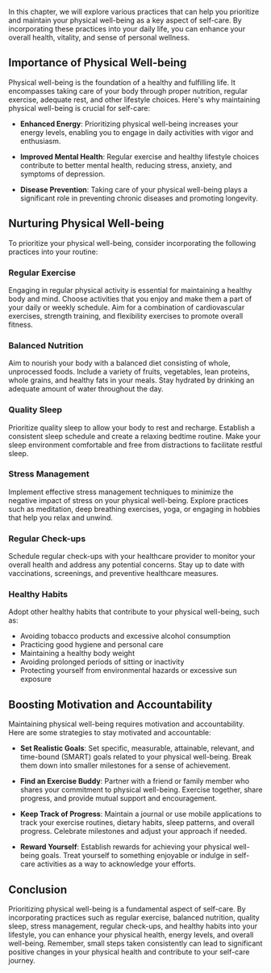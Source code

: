 
In this chapter, we will explore various practices that can help you prioritize and maintain your physical well-being as a key aspect of self-care. By incorporating these practices into your daily life, you can enhance your overall health, vitality, and sense of personal wellness.

Importance of Physical Well-being
---------------------------------

Physical well-being is the foundation of a healthy and fulfilling life. It encompasses taking care of your body through proper nutrition, regular exercise, adequate rest, and other lifestyle choices. Here's why maintaining physical well-being is crucial for self-care:

* **Enhanced Energy**: Prioritizing physical well-being increases your energy levels, enabling you to engage in daily activities with vigor and enthusiasm.

* **Improved Mental Health**: Regular exercise and healthy lifestyle choices contribute to better mental health, reducing stress, anxiety, and symptoms of depression.

* **Disease Prevention**: Taking care of your physical well-being plays a significant role in preventing chronic diseases and promoting longevity.

Nurturing Physical Well-being
-----------------------------

To prioritize your physical well-being, consider incorporating the following practices into your routine:

### Regular Exercise

Engaging in regular physical activity is essential for maintaining a healthy body and mind. Choose activities that you enjoy and make them a part of your daily or weekly schedule. Aim for a combination of cardiovascular exercises, strength training, and flexibility exercises to promote overall fitness.

### Balanced Nutrition

Aim to nourish your body with a balanced diet consisting of whole, unprocessed foods. Include a variety of fruits, vegetables, lean proteins, whole grains, and healthy fats in your meals. Stay hydrated by drinking an adequate amount of water throughout the day.

### Quality Sleep

Prioritize quality sleep to allow your body to rest and recharge. Establish a consistent sleep schedule and create a relaxing bedtime routine. Make your sleep environment comfortable and free from distractions to facilitate restful sleep.

### Stress Management

Implement effective stress management techniques to minimize the negative impact of stress on your physical well-being. Explore practices such as meditation, deep breathing exercises, yoga, or engaging in hobbies that help you relax and unwind.

### Regular Check-ups

Schedule regular check-ups with your healthcare provider to monitor your overall health and address any potential concerns. Stay up to date with vaccinations, screenings, and preventive healthcare measures.

### Healthy Habits

Adopt other healthy habits that contribute to your physical well-being, such as:

* Avoiding tobacco products and excessive alcohol consumption
* Practicing good hygiene and personal care
* Maintaining a healthy body weight
* Avoiding prolonged periods of sitting or inactivity
* Protecting yourself from environmental hazards or excessive sun exposure

Boosting Motivation and Accountability
--------------------------------------

Maintaining physical well-being requires motivation and accountability. Here are some strategies to stay motivated and accountable:

* **Set Realistic Goals**: Set specific, measurable, attainable, relevant, and time-bound (SMART) goals related to your physical well-being. Break them down into smaller milestones for a sense of achievement.

* **Find an Exercise Buddy**: Partner with a friend or family member who shares your commitment to physical well-being. Exercise together, share progress, and provide mutual support and encouragement.

* **Keep Track of Progress**: Maintain a journal or use mobile applications to track your exercise routines, dietary habits, sleep patterns, and overall progress. Celebrate milestones and adjust your approach if needed.

* **Reward Yourself**: Establish rewards for achieving your physical well-being goals. Treat yourself to something enjoyable or indulge in self-care activities as a way to acknowledge your efforts.

Conclusion
----------

Prioritizing physical well-being is a fundamental aspect of self-care. By incorporating practices such as regular exercise, balanced nutrition, quality sleep, stress management, regular check-ups, and healthy habits into your lifestyle, you can enhance your physical health, energy levels, and overall well-being. Remember, small steps taken consistently can lead to significant positive changes in your physical health and contribute to your self-care journey.

